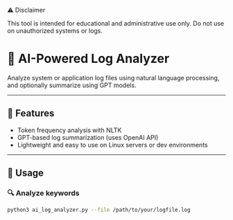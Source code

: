 ⚠️ Disclaimer

This tool is intended for educational and administrative use only. Do not use on unauthorized systems or logs.

# 🤖 AI-Powered Log Analyzer

Analyze system or application log files using natural language processing, and optionally summarize using GPT models.

---

## 🔧 Features

- Token frequency analysis with NLTK
- GPT-based log summarization (uses OpenAI API)
- Lightweight and easy to use on Linux servers or dev environments

---

## 🚀 Usage

### 🔍 Analyze keywords

```bash
python3 ai_log_analyzer.py --file /path/to/your/logfile.log
